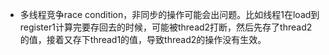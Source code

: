 - 多线程竞争race condition，非同步的操作可能会出问题。比如线程1在load到register1计算完要存回去的时候，可能被thread2打断，然后先存了thread2的值，接着又存下thread1的值，导致thread2的操作没有生效。